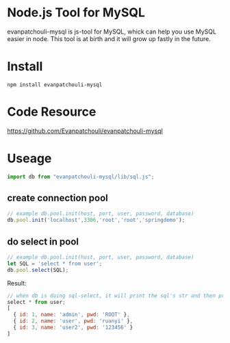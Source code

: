 # Node.js Tool for MySQL

evanpatchouli-mysql is js-tool for MySQL, whick can help you use MySQL easier in node.
This tool is at birth and it will grow up fastly in the future.

# Install

```shell
npm install evanpatchouli-mysql
```

# Code Resource
https://github.com/Evanpatchouli/evanpatchouli-mysql

# Useage

```javascript
import db from "evanpatchouli-mysql/lib/sql.js";
```

## create connection pool

```javascript
// example db.pool.init(host, port, user, password, database)
db.pool.init('localhost',3306,'root','root','springdemo');
```

## do select in pool

```javascript
// example db.pool.init(host, port, user, password, database)
let SQL = 'select * from user';
db.pool.select(SQL);
```
Result: 
```javascript
// when db is doing sql-select, it will print the sql's str and then print the result of select.
select * from user;
[
  { id: 1, name: 'admin', pwd: 'ROOT' },
  { id: 2, name: 'user', pwd: 'ruanyi' },
  { id: 3, name: 'user2', pwd: '123456' }
]
```
